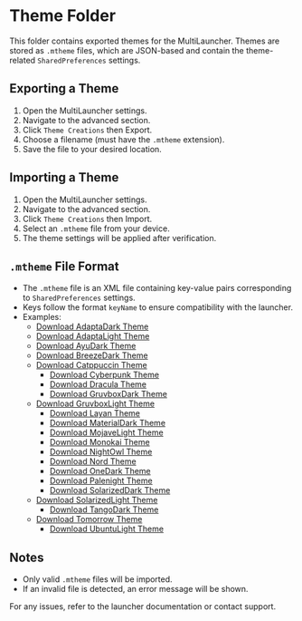 # Theme Folder

This folder contains exported themes for the MultiLauncher. Themes are stored as `.mtheme` files, which are JSON-based and contain the theme-related
`SharedPreferences` settings.

## Exporting a Theme

1. Open the MultiLauncher settings.
2. Navigate to the advanced section.
3. Click `Theme Creations` then Export.
4. Choose a filename (must have the `.mtheme` extension).
5. Save the file to your desired location.

## Importing a Theme

1. Open the MultiLauncher settings.
2. Navigate to the advanced section.
3. Click `Theme Creations` then Import.
4. Select an `.mtheme` file from your device.
5. The theme settings will be applied after verification.

## `.mtheme` File Format

- The `.mtheme` file is an XML file containing key-value pairs corresponding to `SharedPreferences` settings.
- Keys follow the format `keyName` to ensure compatibility with the launcher.
- Examples:
    - [Download AdaptaDark Theme](AdaptaDark.mtheme)
    - [Download AdaptaLight Theme](AdaptaLight.mtheme)
    - [Download AyuDark Theme](AyuDark.mtheme)
    - [Download BreezeDark Theme](BreezeDark.mtheme)
    - [Download Catppuccin Theme](Catppuccin.mtheme)
        - [Download Cyberpunk Theme](Cyberpunk.mtheme)
        - [Download Dracula Theme](Dracula.mtheme)
        - [Download GruvboxDark Theme](GruvboxDark.mtheme)
    - [Download GruvboxLight Theme](GruvboxLight.mtheme)
        - [Download Layan Theme](Layan.mtheme)
        - [Download MaterialDark Theme](MaterialDark.mtheme)
        - [Download MojaveLight Theme](MojaveLight.mtheme)
        - [Download Monokai Theme](Monokai.mtheme)
        - [Download NightOwl Theme](NightOwl.mtheme)
        - [Download Nord Theme](Nord.mtheme)
        - [Download OneDark Theme](OneDark.mtheme)
        - [Download Palenight Theme](Palenight.mtheme)
        - [Download SolarizedDark Theme](SolarizedDark.mtheme)
    - [Download SolarizedLight Theme](SolarizedLight.mtheme)
        - [Download TangoDark Theme](TangoDark.mtheme)
    - [Download Tomorrow Theme](Tomorrow.mtheme)
        - [Download UbuntuLight Theme](UbuntuLight.mtheme)

## Notes

- Only valid `.mtheme` files will be imported.
- If an invalid file is detected, an error message will be shown.

For any issues, refer to the launcher documentation or contact support.
